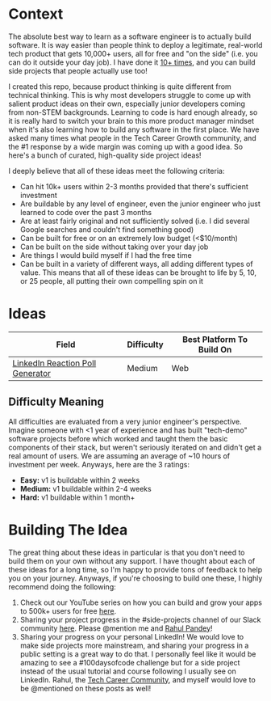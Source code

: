 # Context
The absolute best way to learn as a software engineer is to actually build software. It is way easier than people think to deploy a legitimate, real-world tech product that gets 10,000+ users, all for free and "on the side" (i.e. you can do it outside your day job). I have done it [10+ times](https://play.google.com/store/apps/dev?id=9093438553713389916), and you can build side projects that people actually use too!

I created this repo, because product thinking is quite different from technical thinking. This is why most developers struggle to come up with salient product ideas on their own, especially junior developers coming from non-STEM backgrounds. Learning to code is hard enough already, so it is really hard to switch your brain to this more product manager mindset when it's also learning how to build any software in the first place. We have asked many times what people in the Tech Career Growth community, and the #1 response by a wide margin was coming up with a good idea. So here's a bunch of curated, high-quality side project ideas!

I deeply believe that all of these ideas meet the following criteria:
- Can hit 10k+ users within 2-3 months provided that there's sufficient investment
- Are buildable by any level of engineer, even the junior engineer who just learned to code over the past 3 months
- Are at least fairly original and not sufficiently solved (i.e. I did several Google searches and couldn't find something good)
- Can be built for free or on an extremely low budget (<$10/month)
- Can be built on the side without taking over your day job
- Are things I would build myself if I had the free time
- Can be built in a variety of different ways, all adding different types of value. This means that all of these ideas can be brought to life by 5, 10, or 25 people, all putting their own compelling spin on it

# Ideas
| Field                                                                           |   Difficulty          |  Best Platform To Build On |
|---------------------------------------------------------------------------------|-----------------------|----------------------------|
| [LinkedIn Reaction Poll Generator](./LinkedIn%20Reaction%20Poll%20Generator.md) |   Medium              |  Web                       |

## Difficulty Meaning
All difficulties are evaluated from a very junior engineer's perspective. Imagine someone with <1 year of experience and has built "tech-demo" software projects before which worked and taught them the basic components of their stack, but weren't seriously iterated on and didn't get a real amount of users. We are assuming an average of ~10 hours of investment per week. Anyways, here are the 3 ratings:
- **Easy:** v1 is buildable within 2 weeks
- **Medium:** v1 buildable within 2-4 weeks
- **Hard:** v1 buildable within 1 month+

# Building The Idea
The great thing about these ideas in particular is that you don't need to build them on your own without any support. I have thought about each of these ideas for a long time, so I'm happy to provide tons of feedback to help you on your journey. Anyways, if you're choosing to build one these, I highly recommend doing the following:

1. Check out our YouTube series on how you can build and grow your apps to 500k+ users for free [here](https://www.youtube.com/watch?v=Ciu8zwOr8PU&list=PL7NYbSE8uaBC_YrNV4a67PEu77dCDfNLF).
2. Sharing your project progress in the #side-projects channel of our Slack community [here](https://join.slack.com/t/techcareergrowth/shared_invite/zt-lt2tbjcn-LOAVIDuGPI~nkuc4woHDLg). Please @mention me and [Rahul Pandey](https://www.linkedin.com/in/rpandey1234/)!
3. Sharing your progress on your personal LinkedIn! We would love to make side projects more mainstream, and sharing your progress in a public setting is a great way to do that. I personally feel like it would be amazing to see a #100daysofcode challenge but for a side project instead of the usual tutorial and course following I usually see on LinkedIn. Rahul, the [Tech Career Community](https://www.linkedin.com/company/techcareergrowth/), and myself would love to be @mentioned on these posts as well!
